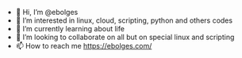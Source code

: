- 👋 Hi, I’m @ebolges
- 👀 I’m interested in linux, cloud, scripting, python and others codes
- 🌱 I’m currently learning about life
- 💞️ I’m looking to collaborate on all but on special linux and scripting 
- 📫 How to reach me https://ebolges.com/

<!---
ebolges/ebolges is a ✨ special ✨ repository because its `README.md` (this file) appears on your GitHub profile.
You can click the Preview link to take a look at your changes.
--->
